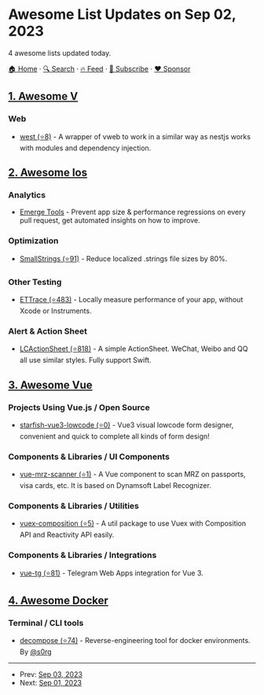 # Awesome List Updates on Sep 02, 2023

4 awesome lists updated today.

[🏠 Home](/README.md) · [🔍 Search](https://www.trackawesomelist.com/search/) · [🔥 Feed](https://www.trackawesomelist.com/rss.xml) · [📮 Subscribe](https://trackawesomelist.us17.list-manage.com/subscribe?u=d2f0117aa829c83a63ec63c2f&id=36a103854c) · [❤️  Sponsor](https://github.com/sponsors/theowenyoung)



## [1. Awesome V](/content/vlang/awesome-v/README.md)

### Web

*   [west (⭐8)](https://github.com/Dracks/West) - A wrapper of vweb to work in a similar way as nestjs works with modules and dependency injection.

## [2. Awesome Ios](/content/vsouza/awesome-ios/README.md)

### Analytics

*   [Emerge Tools](https://www.emergetools.com) - Prevent app size & performance regressions on every pull request, get automated insights on how to improve.

### Optimization

*   [SmallStrings (⭐91)](https://github.com/EmergeTools/SmallStrings) - Reduce localized .strings file sizes by 80%.

### Other Testing

*   [ETTrace (⭐483)](https://github.com/EmergeTools/ETTrace) - Locally measure performance of your app, without Xcode or Instruments.

### Alert & Action Sheet

*   [LCActionSheet (⭐818)](https://github.com/iTofu/LCActionSheet) - A simple ActionSheet. WeChat, Weibo and QQ all use similar styles. Fully support Swift.

## [3. Awesome Vue](/content/vuejs/awesome-vue/README.md)

### Projects Using Vue.js / Open Source

*   [starfish-vue3-lowcode (⭐0)](https://github.com/haixin-fang/starfish-vue3-lowcode) - Vue3 visual lowcode form designer, convenient and quick to complete all kinds of form design!

### Components & Libraries / UI Components

*   [vue-mrz-scanner (⭐1)](https://github.com/tony-xlh/vue-mrz-scanner) - A Vue component to scan MRZ on passports, visa cards, etc. It is based on Dynamsoft Label Recognizer.

### Components & Libraries / Utilities

*   [vuex-composition (⭐5)](https://github.com/echo008/vuex-composition) - A util package to use Vuex with Composition API and Reactivity API easily.

### Components & Libraries / Integrations

*   [vue-tg (⭐81)](https://github.com/deptyped/vue-telegram) - Telegram Web Apps integration for Vue 3.

## [4. Awesome Docker](/content/veggiemonk/awesome-docker/README.md)

### Terminal / CLI tools

*   [decompose (⭐74)](https://github.com/s0rg/decompose) - Reverse-engineering tool for docker environments. By [@s0rg](https://github.com/s0rg)

---

- Prev: [Sep 03, 2023](/content/2023/09/03/README.md)
- Next: [Sep 01, 2023](/content/2023/09/01/README.md)